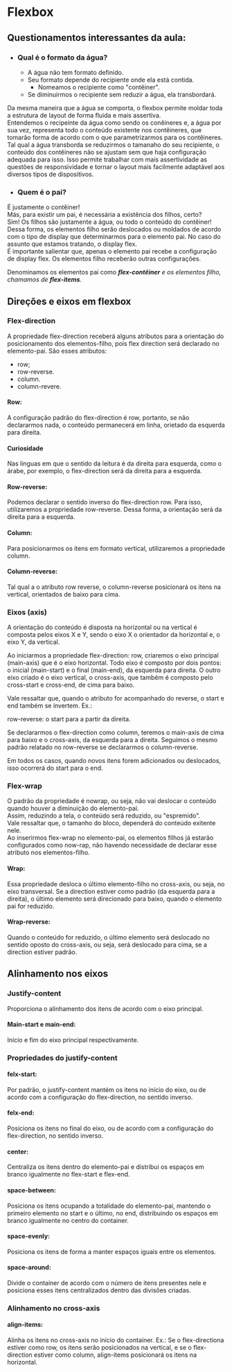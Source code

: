 # Flexbox

## Questionamentos interessantes da aula:

- ### Qual é o formato da água?
    - A água não tem formato definido.
    - Seu formato depende do recipiente onde ela está contida.
      - Nomeamos o recipiente como "contêiner".
    - Se diminuirmos o recipiente sem reduzir a água, ela transbordará.

Da mesma maneira que a água se comporta, o flexbox permite moldar toda a estrutura de layout de forma fluida e mais assertiva.  
Entendemos o recipeinte da água como sendo os conêineres e, a água por sua vez, representa todo o conteúdo existente nos contêineres, que tomarão forma de acordo com o que parametrizarmos para os contêineres. Tal qual a água transborda se reduzirmos o tamanaho do seu recipiente, o conteúdo dos contêineres não se ajustam sem que haja configuração adequada para isso.
Isso permite trabalhar com mais assertividade as questões de responsividade e tornar o layout mais facilmente adaptável aos diversos tipos de dispositivos.

- ### Quem é o pai?

É justamente o contêiner!  
Más, para existir um pai, é necessária a existência dos filhos, certo?  
Sim! Os filhos são justamente a água, ou todo o conteúdo do contêiner!  
Dessa forma, os elementos filho serão deslocados ou moldados de acordo com o tipo de display que determinarmos para o elemento pai. No caso do assunto que estamos tratando, o display flex.  
É importante salientar que, apenas o elemento pai recebe a configuração de display flex. Os elementos filho receberão outras configurações.

Denominamos os elementos pai como _**flex-contêiner** e os elementos filho, chamamos de _**flex-items**_._

## Direções e eixos em flexbox

### Flex-direction

A propriedade flex-direction receberá alguns atributos para a orientação do posicionamento dos elementos-filho, pois flex direction será declarado no elemento-pai. São esses atributos:

- row;
- row-reverse.
- column.
- column-revere.

#### Row:

A configuração padrão do flex-direction é row, portanto, se não declararmos nada, o conteúdo permanecerá em linha, orietado da esquerda para direita.

#### Curiosidade
Nas linguas em que o sentido da leitura é da direita para esquerda, como o árabe, por exemplo, o flex-direction será da direita para a esquerda.

#### Row-reverse: 
Podemos declarar o sentido inverso do flex-direction row. Para isso, utilizaremos a propriedade row-reverse. Dessa forma, a orientação será da direita para a esquerda.

#### Column: 

Para posicionarmos os itens em formato vertical, utilizaremos a propriedade column.

#### Column-reverse:

Tal qual a o atributo row reverse, o column-reverse posicionará os itens na vertical, orientados de baixo para cima.

### Eixos (axis)

A orientação do conteúdo é disposta na horizontal ou na vertical é composta pelos eixos X e Y, sendo o eixo X o orientador da horizontal e, o eixo Y, da vertical.

Ao iniciarmos a propriedade flex-direction: row, criaremos o eixo principal (main-axis) que é o eixo horizontal. Todo eixo é composto por dois pontos: o inicial (main-start) e o final (main-end), da esquerda para direita.
O outro eixo criado é o eixo vertical, o cross-axis, que também é composto pelo cross-start e cross-end, de cima para baixo.

Vale ressaltar que, quando o atributo for acompanhado do reverse, o start e end também se invertem. Ex.:

row-reverse: o start para a partir da direita.

Se declararmos o flex-direction como column, teremos o main-axis de cima para baixo e o cross-axis, da esquerda para a direita. Seguimos o mesmo padrão relatado no row-reverse se declararmos o column-reverse.

Em todos os casos, quando novos itens forem adicionados ou deslocados, isso ocorrerá do start para o end.

### Flex-wrap

O padrão da propriedade é nowrap, ou seja, não vai deslocar o conteúdo quando houver a diminuição do elemento-pai.  
Assim, reduzindo a tela, o conteúdo será reduzido, ou "espremido".  
Vale ressaltar que, o tamanho do bloco, dependerá do conteúdo exitente nele.  
Ao inserirmos flex-wrap no elemento-pai, os elementos filhos já estarão configurados como now-rap, não havendo necessidade de declarar esse atributo nos elementos-filho.

#### Wrap:  

Essa propriedade desloca o último elemento-filho no cross-axis, ou seja, no eixo transversal. Se a direction estiver como padrão (da esquerda para a direita), o último elemento será direcionado para baixo, quando o elemento pai for reduzido.

#### Wrap-reverse:

Quando o conteúdo for reduzido, o último elemento será deslocado no sentido oposto do cross-axis, ou seja, será deslocado para cima, se a direction estiver padrão.

## Alinhamento nos eixos  

### Justify-content

Proporciona o alinhamento dos itens de acordo com o eixo principal. 

#### Main-start e main-end:

Início e fim do eixo principal respectivamente.

### Propriedades do justify-content

#### felx-start:  
Por padrão, o justify-content mantém os itens no início do eixo, ou de acordo com a configuração do flex-direction, no sentido inverso.

#### felx-end:  
Posiciona os itens no final do eixo, ou de acordo com a configuração do flex-direction, no sentido inverso.

#### center:  
Centraliza os itens dentro do elemento-pai e distribui os espaços em branco igualmente no flex-start e flex-end.

#### space-between:  
Posiciona os itens ocupando a totalidade do elemento-pai, mantendo o primeiro elemento no start e o último, no end, distribuindo os espaços em branco igualmente no centro do container.

#### space-evenly:  
Posiciona os itens de forma a manter espaços iguais entre os elementos.

#### space-around:  
Divide o container de acordo com o número de itens presentes nele e posiciona esses itens centralizados dentro das divisões criadas.

### Alinhamento no cross-axis

#### align-items:  
Alinha os itens no cross-axis no início do container. Ex.: Se o flex-directiona estiver como row, os itens serão posicionados na vertical, e se o flex-direction estiver como column, align-items posicionará os itens na horizontal.